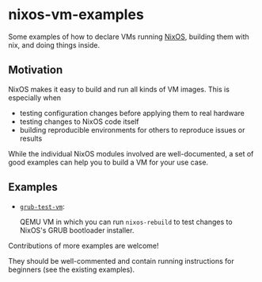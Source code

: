 # nixos-vm-examples

Some examples of how to declare VMs running [NixOS](https://nixos.org), building them with nix, and doing things inside.


## Motivation

NixOS makes it easy to build and run all kinds of VM images. This is especially when

* testing configuration changes before applying them to real hardware
* testing changes to NixOS code itself
* building reproducible environments for others to reproduce issues or results

While the individual NixOS modules involved are well-documented, a set of good examples can help you to build a VM for your use case.


## Examples

* [`grub-test-vm`](./grub-test-vm/):

    QEMU VM in which you can run `nixos-rebuild` to test changes to NixOS's GRUB bootloader installer.

Contributions of more examples are welcome!

They should be well-commented and contain running instructions for beginners (see the existing examples).
